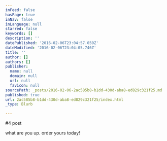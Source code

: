 ```yaml
---
inFeed: false
hasPage: true
inNav: false
inLanguage: null
starred: false
keywords: []
description: ''
datePublished: '2016-02-06T23:04:57.050Z'
dateModified: '2016-02-06T23:04:05.746Z'
title: ''
author: []
authors: []
publisher:
  name: null
  domain: null
  url: null
  favicon: null
sourcePath: _posts/2016-02-06-2ac585b8-b1dd-430d-aba8-ed829c321f25.md
published: true
url: 2ac585b8-b1dd-430d-aba8-ed829c321f25/index.html
_type: Blurb

---
```

\#4 post

what are you up.  order yours today!